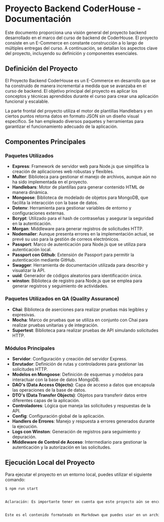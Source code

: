 # Proyecto Backend CoderHouse - Documentación

Este documento proporciona una visión general del proyecto backend desarrollado en el marco del curso de backend de CoderHouse. El proyecto consiste en un E-Commerce en constante construcción a lo largo de múltiples entregas del curso. A continuación, se detallan los aspectos clave del proyecto, incluyendo su definición y componentes esenciales.

## Definición del Proyecto

El Proyecto Backend CoderHouse es un E-Commerce en desarrollo que se ha construido de manera incremental a medida que se avanzaba en el curso de backend. El objetivo principal del proyecto es aplicar los conceptos y técnicas aprendidos durante el curso para crear una aplicación funcional y escalable.

La parte frontal del proyecto utiliza el motor de plantillas Handlebars y en ciertos puntos retorna datos en formato JSON sin un diseño visual específico. Se han empleado diversos paquetes y herramientas para garantizar el funcionamiento adecuado de la aplicación.

## Componentes Principales

### Paquetes Utilizados

- **Express**: Framework de servidor web para Node.js que simplifica la creación de aplicaciones web robustas y flexibles.
- **Multer**: Biblioteca para gestionar el manejo de archivos, aunque aún no ha sido implementada en el proyecto.
- **Handlebars**: Motor de plantillas para generar contenido HTML de manera dinámica.
- **Mongoose**: Biblioteca de modelado de objetos para MongoDB, que facilita la interacción con la base de datos.
- **Dotenv**: Herramienta para gestionar variables de entorno y configuraciones externas.
- **Bcrypt**: Utilizado para el hash de contraseñas y asegurar la seguridad en la autenticación.
- **Morgan**: Middleware para generar registros de solicitudes HTTP.
- **Nodemailer**: Aunque presenta errores en la implementación actual, se prevé su uso para la gestión de correos electrónicos.
- **Passport**: Marco de autenticación para Node.js que se utiliza para autenticación local.
- **Passport con Github**: Extensión de Passport para permitir la autenticación mediante GitHub.
- **Swagger**: Herramienta de documentación utilizada para describir y visualizar la API.
- **uuid**: Generador de códigos aleatorios para identificación única.
- **winston**: Biblioteca de registro para Node.js que se emplea para generar registros y seguimiento de actividades.

### Paquetes Utilizados en QA (Quality Assurance)

- **Chai**: Biblioteca de aserciones para realizar pruebas más legibles y expresivas.
- **Mocha**: Marco de pruebas que se utiliza en conjunto con Chai para realizar pruebas unitarias y de integración.
- **Supertest**: Biblioteca para realizar pruebas de API simulando solicitudes HTTP.

### Módulos Principales

- **Servidor**: Configuración y creación del servidor Express.
- **Enrutador**: Definición de rutas y controladores para gestionar las solicitudes HTTP.
- **Modelos en Mongoose**: Definición de esquemas y modelos para interactuar con la base de datos MongoDB.
- **DAO's (Data Access Objects)**: Capa de acceso a datos que encapsula las operaciones de la base de datos.
- **DTO's (Data Transfer Objects)**: Objetos para transferir datos entre diferentes capas de la aplicación.
- **Controladores**: Lógica que maneja las solicitudes y respuestas de la API.
- **Config**: Configuración global de la aplicación.
- **Handlers de Errores**: Manejo y respuesta a errores generados durante la ejecución.
- **Logs con Winston**: Generación de registros para seguimiento y depuración.
- **Middleware de Control de Acceso**: Intermediario para gestionar la autenticación y la autorización en las solicitudes.

## Ejecución Local del Proyecto

Para ejecutar el proyecto en un entorno local, puedes utilizar el siguiente comando:

```bash
$ npm run start


Aclaración: Es importante tener en cuenta que este proyecto aún se encuentra incompleto y requiere de una reestructuración fundamental con implementación en Docker para evitar posibles errores con Nodemailer. Además, se planea la adopción de Nest.js para mejorar la organización del código y aplicar patrones de diseño recomendados. Estos pasos adicionales contribuirán a la prolijidad y escalabilidad del proyecto en su conjunto.


Este es el contenido formateado en Markdown que puedes usar en un archivo `.md`.
```
